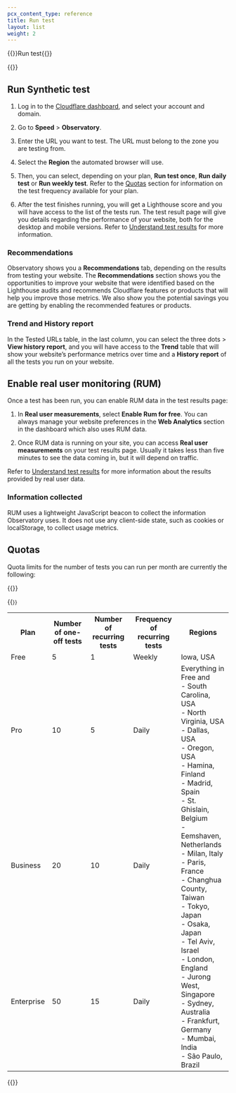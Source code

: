 ```yaml
---
pcx_content_type: reference
title: Run test
layout: list
weight: 2
---
```


{{<beta>}}Run test{{</beta>}}

{{<content-column>}}

## Run Synthetic test

1. Log in to the [Cloudflare dashboard](https://dash.cloudflare.com/login), and select your account and domain.

2. Go to **Speed** > **Observatory**.

3. Enter the URL you want to test. The URL must belong to the zone you are testing from.

4. Select the **Region** the automated browser will use.

5. Then, you can select, depending on your plan, **Run test once**, **Run daily test** or **Run weekly test**. Refer to the [Quotas](/fundamentals/speed/speed-test/run-speed-test/#quotas) section for information on the test frequency available for your plan.

6. After the test finishes running, you will get a Lighthouse score and you will have access to the list of the tests run. The test result page will give you details regarding the performance of your website, both for the desktop and mobile versions. Refer to [Understand test results](/fundamentals/speed/speed-test/test-results/) for more information.

### Recommendations

Observatory shows you a **Recommendations** tab, depending on the results from testing your website. The **Recommendations** section shows you the opportunities to improve your website that were identified based on the Lighthouse audits and recommends Cloudflare features or products that will help you improve those metrics. We also show you the potential savings you are getting by enabling the recommended features or products.

### Trend and History report

In the Tested URLs table, in the last column, you can select the three dots > **View history report**, and you will have access to the **Trend** table that will show your website’s performance metrics over time and a **History report** of all the tests you run on your website.

## Enable real user monitoring (RUM)

Once a test has been run, you can enable RUM data in the test results page:

1. In **Real user measurements**, select **Enable Rum for free**. You can always manage your website preferences in the **Web Analytics** section in the dashboard which also uses RUM data.

2. Once RUM data is running on your site, you can access **Real user measurements** on your test results page. Usually it takes less than five minutes to see the data coming in, but it will depend on traffic.

Refer to [Understand test results](/fundamentals/speed/speed-test/test-results/) for more information about the results provided by real user data.

### Information collected

RUM uses a lightweight JavaScript beacon to collect the information Observatory uses. It does not use any client-side state, such as cookies or localStorage, to collect usage metrics.

## Quotas

Quota limits for the number of tests you can run per month are currently the following:

{{</content-column>}}

{{<table-wrap style="font-size: 87%">}}

<table>
  <tr>
    <th>Plan</th>
    <th>Number of one-off tests</th>
    <th>Number of recurring tests</th>
    <th>Frequency of recurring tests</th>
    <th>Regions</th>
  </tr>
  <tr>
    <td>Free</td>
    <td>5</td>
    <td>1</td>
    <td>Weekly</td>
    <td>Iowa, USA</td>
  </tr>
  <tr>
    <td>Pro</td>
    <td>10</td>
    <td>5</td>
    <td>Daily</td>
    <td rowspan="3">Everything in Free and <br> - South Carolina, USA <br> - North Virginia, USA <br> - Dallas, USA <br> - Oregon, USA <br> - Hamina, Finland <br> - Madrid, Spain <br> - St. Ghislain, Belgium <br> - Eemshaven, Netherlands <br> - Milan, Italy <br> - Paris, France <br> - Changhua County, Taiwan <br> - Tokyo, Japan <br> - Osaka, Japan <br> - Tel Aviv, Israel <br> - London, England <br> - Jurong West, Singapore <br> - Sydney, Australia <br> - Frankfurt, Germany <br> - Mumbai, India <br> - São Paulo, Brazil</td>
  </tr>
  <tr>
    <td>Business</td>
    <td>20</td>
    <td>10</td>
    <td>Daily</td>
  </tr>
  <tr>
    <td>Enterprise</td>
    <td>50</td>
    <td>15</td>
    <td>Daily</td>
  </tr>
</table>

{{</table-wrap>}}